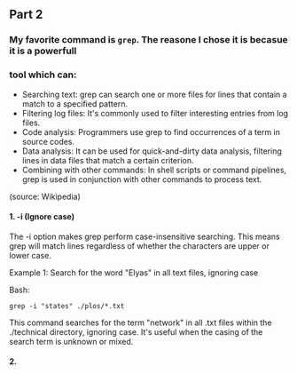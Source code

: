 ## Part 2
### My favorite command is `grep`. The reasone I chose it is becasue it is a powerfull 
### tool which can: 

- Searching text: grep can search one or more files for lines that contain a match to
a specified pattern.
- Filtering log files: It's commonly used to filter interesting entries from log files.
- Code analysis: Programmers use grep to find occurrences of a term in source codes.
- Data analysis: It can be used for quick-and-dirty data analysis, filtering lines in
data files that match a certain criterion.
- Combining with other commands: In shell scripts or command pipelines, grep is used
in conjunction with other commands to process text.

(source: Wikipedia)


#### 1. -i (Ignore case)
The -i option makes grep perform case-insensitive searching. This means grep will match lines regardless of whether the characters are 
upper or lower case.

Example 1: Search for the word "Elyas" in all text files, ignoring case

 Bash:
 
 `grep -i "states" ./plos/*.txt`

 This command searches for the term "network" in all .txt files within the ./technical directory, ignoring case. It's useful when the 
 casing of the search term is unknown or mixed.

 #### 2. 
  


